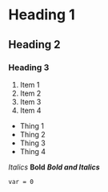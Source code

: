 # Heading 1
## Heading 2
### Heading 3

1. Item 1
1. Item 2
1. Item 3
1. Item 4

- Thing 1
- Thing 2
- Thing 3
- Thing 4

*Italics*
**Bold**
***Bold and Italics***

`var = 0`